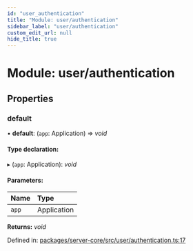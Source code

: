 ```yaml
---
id: "user_authentication"
title: "Module: user/authentication"
sidebar_label: "user/authentication"
custom_edit_url: null
hide_title: true
---
```


# Module: user/authentication

## Properties

### default

• **default**: (`app`: Application) => *void*

#### Type declaration:

▸ (`app`: Application): *void*

#### Parameters:

| Name | Type |
| :------ | :------ |
| `app` | Application |

**Returns:** *void*

Defined in: [packages/server-core/src/user/authentication.ts:17](https://github.com/xr3ngine/xr3ngine/blob/7e8e151f1/packages/server-core/src/user/authentication.ts#L17)
